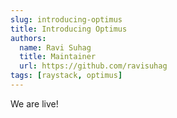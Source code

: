 ```yaml
---
slug: introducing-optimus
title: Introducing Optimus
authors:
  name: Ravi Suhag
  title: Maintainer
  url: https://github.com/ravisuhag
tags: [raystack, optimus]
---
```


We are live!

